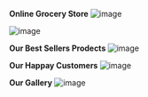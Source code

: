 **Online Grocery Store**
![image](https://github.com/uvais12/Online-Grocery-Store/assets/168430300/15fa6912-72e5-40b2-9ccf-e90ed85b2487)


![image](https://github.com/uvais12/Online-Grocery-Store/assets/168430300/6ea72d6d-ac68-4d72-ac32-a79f63ce236c)


**Our Best Sellers Prodects**
![image](https://github.com/uvais12/Online-Grocery-Store/assets/168430300/08512bb9-db01-40ef-8943-8eb6c9d5f18d)


**Our Happay Customers**
![image](https://github.com/uvais12/Online-Grocery-Store/assets/168430300/4f5c5f8d-3bd3-43ec-bd18-1841336a50e3)


**Our Gallery**
![image](https://github.com/uvais12/Online-Grocery-Store/assets/168430300/8463eb87-1a0c-4dbe-a570-ea635af28b33)

